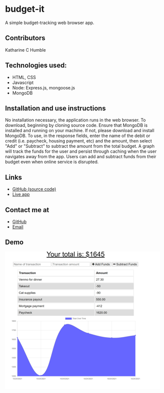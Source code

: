 # budget-it

A simple budget-tracking web browser app.

## Contributors
Katharine C Humble

## Technologies used:
- HTML, CSS
- Javascript
- Node: Express.js, mongoose.js
- MongoDB

## Installation and use instructions
No installation necessary, the application runs in the web browser.
To download, beginning by cloning source code.  Ensure that MongoDB is installed and running on your machine.  If not, please download and install MongoDB.
To use, in the response fields, enter the name of the debit or credit (i.e. paycheck, housing payment, etc) and the amount, then select "Add" or "Subtract" to subtract the amount from the total budget.  A graph will track the funds for the user and persist through caching when the user navigates away from the app.  Users can add and subtract funds from their budget even when online service is disrupted.

## Links
- [GitHub (source code)](https://github.com/katharinechumble/budget-it)
- [Live app](https://dashboard.heroku.com/apps/enigmatic-beyond-02512/deploy/github)

## Contact me at
- [GitHub](https://github.com/katharinechumble)
- [Email](mailto:katharinechumble@gmail.com)

## Demo
![screenshot](demo.png)